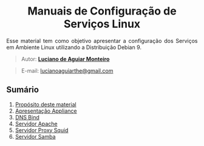 <h1 align="middle"> Manuais de Configuração de Serviços Linux</h1>

<p align="justify">Esse material tem como objetivo apresentar a configuração dos Serviços em Ambiente Linux utilizando a Distribuição Debian 9.</p>

> Autor: **[Luciano de Aguiar Monteiro](https://github.com/lucianoaguiarthe)**

> E-mail: lucianoaguiarthe@gmail.com

## Sumário

1. [Propósito deste material](manuscript/proposito.md)
1. [Apresentação Appliance](manuscript/appliance.md)
1. [DNS Bind](manuscript/dns.md)
1. [Servidor Apache](manuscript/apache.md)
2. [Servidor Proxy Squid](manuscript/squid.md)
3. [Servidor Samba](manuscript/samba.md)
